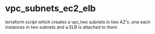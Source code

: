 # vpc_subnets_ec2_elb
terraform script which creates a vpc,two subnets in two AZ's ,one each instances in two subnets and a ELB is attached to them
